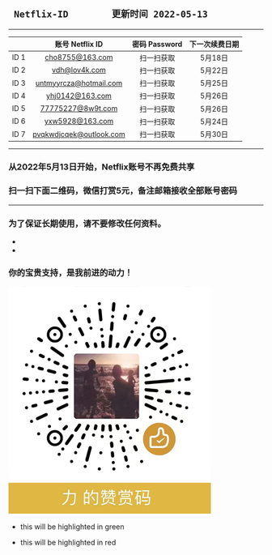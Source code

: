 ## ``` Netflix-ID        更新时间 2022-05-13```
-----------------------------------------
| |账号 Netflix ID|密码 Password|下一次续费日期|
| :----: | :----: | :----: | :----: |
|ID 1|cho8755@163.com|扫一扫获取| 5月18日|
|ID 2|vdh@lov4k.com|扫一扫获取|5月22日|
|ID 3|untmyyrcza@hotmail.com|扫一扫获取|5月25日|
|ID 4|yhj0142@163.com|扫一扫获取| 5月26日|
|ID 5|77775227@8w9t.com|扫一扫获取| 5月26日|
|ID 6|yxw5928@163.com|扫一扫获取| 5月24日|
|ID 7|pvqkwdjcqek@outlook.com|扫一扫获取| 5月30日|

-----------------------------------------

### 从2022年5月13日开始，Netflix账号不再免费共享
### 扫一扫下面二维码，微信打赏5元，备注邮箱接收全部账号密码
---
### 为了保证长期使用，请不要修改任何资料。

-
-

   ### 你的宝贵支持，是我前进的动力！

![weixin](https://github.com/raoli1986/raoli1986.github.io/blob/main/weixinS.jpg)



+ this will be highlighted in green
- this will be highlighted in red
